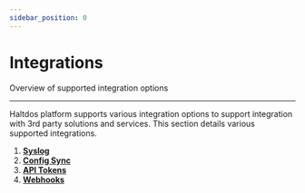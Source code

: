 ```yaml
---
sidebar_position: 0
---
```


# Integrations

Overview of supported integration options

---

Haltdos platform supports various integration options to support integration with 3rd party solutions and services. This section details various supported integrations.

1. [**Syslog**](syslog.md)
2. [**Config Sync**](config_sync.md)
3. [**API Tokens**](api_tokens.md)
4. [**Webhooks**](webhooks.md)